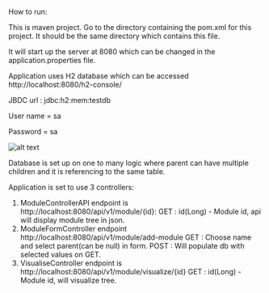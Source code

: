 How to run:

This is maven project. Go to the directory containing the pom.xml for this project. It should be the same directory which contains this file.

It will start up the server at 8080 which can be changed in the application.properties file.

Application uses H2 database which can be accessed http://localhost:8080/h2-console/

JBDC url : jdbc:h2:mem:testdb

User name = sa

Password = sa

![alt text](https://i.imgur.com/scRVwuK.png)

Database is set up on one to many logic where parent can have multiple children and it is referencing to the same table.

Application is set to use 3 controllers:
 1. ModuleControllerAPI endpoint is http://localhost:8080/api/v1/module/{id}:
    GET : id(Long) - Module id, api will display module tree in json.
 2. ModuleFormController endpoint http://localhost:8080/api/v1/module/add-module
    GET : Choose name and select parent(can be null) in form.
    POST : Will populate db with selected values on GET.
 3. VisualiseController endpoint is http://localhost:8080/api/v1/module/visualize/{id}
    GET : id(Long) - Module id, will visualize tree.

